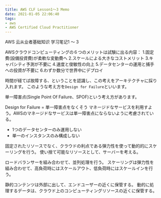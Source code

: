 ```yaml
---
title: AWS CLF Lesson1〜3 Memo
date: 2021-01-05 22:06:40
tags:
- aws
- AWS Certified Cloud Practitioner
---
```

AWS 云从业者基础知识 学习笔记1 〜 3
<!--more-->
AWSクラウドコンピューティングの６つのメリットは試験に出る内容：
1.固定費(設備投資費)が柔軟な変動費へ
2.スケールによる大きなコストメリット
3.キャパシティ予測が不要に
4.速度と俊敏性の向上
5.データセンターの運用と捕手への投資が不要に
6.わずか数分で世界中にデプロイ

時間が経てば故障する、ということを認識し、この考えをアーキテクチャに採り入れます。
このような考え方を`Design for Failure`といいます。

単一障害点(Single Point Of Failure、SPOF)という考え方があります。

Design for Failure = 単一障害点をなくそう
マネージドなサービスを利用すよう。AWSのマネージドなサービスは単一障害点にならないように考慮されている。
- 1つのデータセンターのみ運用しない
- 単一のインスタンスのみ構成しない

固定されたリソースでなく、クラウドの利点である弾力性を使って動的的にスケーリングを行う。
使い捨て可能なリソースとして、サーバーを考える。

ロードバランサーを組み合わせて、並列処理を行う。
スケーリングは弾力性を組み合わせて、高負荷時にはスケールアウト、低負荷時にはスケールインを行う。

静的コンテンツは外部に出して、エンドユーザーの近くに保管する。
動的に処理するデータは、クラウド上のコンピューティングリソースの近くに保管する。


